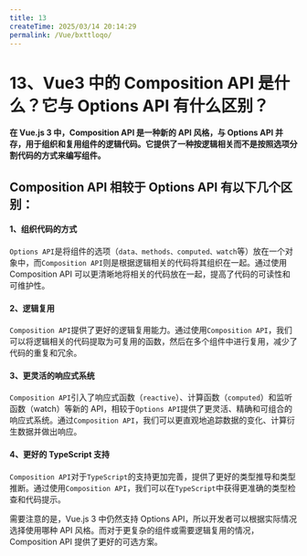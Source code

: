```yaml
---
title: 13
createTime: 2025/03/14 20:14:29
permalink: /Vue/bxttloqo/
---
```

# 13、Vue3 中的 Composition API 是什么？它与 Options API 有什么区别？

**在 Vue.js 3 中，Composition API 是一种新的 API 风格，与 Options API 并存，用于组织和复用组件的逻辑代码。它提供了一种按逻辑相关而不是按照选项分割代码的方式来编写组件。**

## Composition API 相较于 Options API 有以下几个区别：

#### 1、组织代码的方式

`Options API`是将组件的选项（`data、methods、computed、watch`等）放在一个对象中，而`Composition API`则是根据逻辑相关的代码将其组织在一起。通过使用 Composition API 可以更清晰地将相关的代码放在一起，提高了代码的可读性和可维护性。

#### 2、逻辑复用

`Composition API`提供了更好的逻辑复用能力。通过使用`Composition API`，我们可以将逻辑相关的代码提取为可复用的函数，然后在多个组件中进行复用，减少了代码的重复和冗余。

#### 3、更灵活的响应式系统

`Composition API`引入了响应式函数（`reactive`）、计算函数（`computed`）和监听函数（watch）等新的 API，相较于`Options API`提供了更灵活、精确和可组合的响应式系统。通过`Composition API`，我们可以更直观地追踪数据的变化、计算衍生数据并做出响应。

#### 4、更好的 TypeScript 支持

`Composition API`对于`TypeScript`的支持更加完善，提供了更好的类型推导和类型推断。通过使用`Composition API`，我们可以在`TypeScript`中获得更准确的类型检查和代码提示。

需要注意的是，Vue.js 3 中仍然支持 Options API，所以开发者可以根据实际情况选择使用哪种 API 风格。而对于更复杂的组件或需要逻辑复用的情况，Composition API 提供了更好的可选方案。
